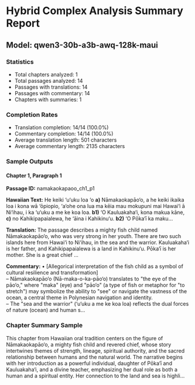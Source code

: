 # Hybrid Complex Analysis Summary Report
## Model: qwen3-30b-a3b-awq-128k-maui

### Statistics
- Total chapters analyzed: 1
- Total passages analyzed: 14
- Passages with translations: 14
- Passages with commentary: 14
- Chapters with summaries: 1

### Completion Rates
- Translation completion: 14/14 (100.0%)
- Commentary completion: 14/14 (100.0%)
- Average translation length: 501 characters
- Average commentary length: 2135 characters

### Sample Outputs

#### Chapter 1, Paragraph 1
**Passage ID:** namakaokapaoo_ch1_p1

**Hawaiian Text:**
He keiki ‘u‘uku loa ‘o **a)** Nāmakaokapāo‘o, a he  keiki ikaika loa i kona wā ‘ōpiopio, ‘a‘ohe ona lua  ma kēia mau mokupuni mai Hawai‘i ā Ni‘ihau, i ka  ‘u‘uku a me ke koa loa. **b1)** ‘O Kauluakaha‘i, kona   makua kāne, **c)** no Kahikipapaialewa, he ‘āina i  Kahikinu‘u. **b2)** ‘O Pōka‘ī ka maku...

**Translation:**
The passage describes a mighty fish child named Nāmakaokapāo‘o, who was very strong in her youth. There are two such islands here from Hawai‘i to Ni‘ihau, in the sea and the warrior. Kauluakaha‘i is her father, and Kahikipapaialewa is a land in Kahikinu‘u. Pōka‘ī is her mother. She is a great chief ...

**Commentary:**
• [Allegorical interpretation of the fish child as a symbol of cultural resilience and transformation]  
  – Nāmakaokapāo‘o (Nā-maka-o-ka-pāo‘o) translates to "the eye of the pāo‘o," where "maka" (eye) and "pāo‘o" (a type of fish or metaphor for "to stretch") may symbolize the ability to "see" or navigate the vastness of the ocean, a central theme in Polynesian navigation and identity.  
  – The "sea and the warrior" (‘u‘uku a me ke koa loa) reflects the dual forces of nature (ocean) and human s...

### Chapter Summary Sample
This chapter from Hawaiian oral tradition centers on the figure of Nāmakaokapāo‘o, a mighty fish child and revered chief, whose story intertwines themes of strength, lineage, spiritual authority, and the sacred relationship between humans and the natural world. The narrative begins with her introduction as a powerful individual, daughter of Pōka‘ī and Kauluakaha‘i, and a divine teacher, emphasizing her dual role as both a human and a spiritual entity. Her connection to the land and sea is highli...